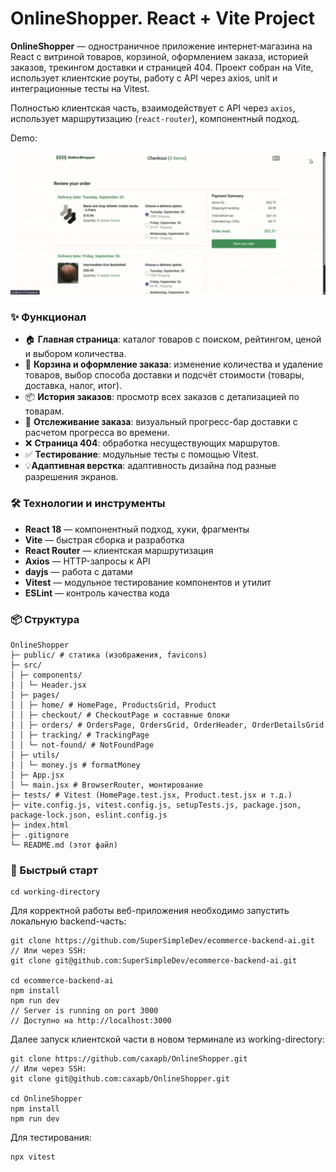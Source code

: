 # OnlineShopper. React + Vite Project

**OnlineShopper** — одностраничное приложение интернет‑магазина на React с витриной товаров, корзиной, оформлением заказа, историей заказов, трекингом доставки и страницей 404. Проект собран на Vite, использует клиентские роуты, работу с API через axios, unit и интеграционные тесты на Vitest.

Полностью клиентская часть, взаимодействует с API через `axios`, использует маршрутизацию (`react-router`), компонентный подход.

Demo:

<img src="Website.gif" alt="Demonstration" width="800"/>



### ✨ Функционал

- 🏠 **Главная страница**: каталог товаров с поиском, рейтингом, ценой и выбором количества.
- 🛒 **Корзина и оформление заказа**: изменение количества и удаление товаров, выбор способа доставки и подсчёт стоимости (товары, доставка, налог, итог).
- 📦 **История заказов**: просмотр всех заказов с детализацией по товарам.
- 📍 **Отслеживание заказа**: визуальный прогресс-бар доставки с расчетом прогресса во времени.
- ❌ **Страница 404**: обработка несуществующих маршрутов.
- ✅ **Тестирование**: модульные тесты с помощью Vitest.
- 💡**Адаптивная верстка**: адаптивность дизайна под разные разрешения экранов.

### 🛠️ Технологии и инструменты

- **React 18** — компонентный подход, хуки, фрагменты
- **Vite** — быстрая сборка и разработка
- **React Router** — клиентская маршрутизация
- **Axios** — HTTP-запросы к API
- **dayjs** — работа с датами
- **Vitest** — модульное тестирование компонентов и утилит
- **ESLint** — контроль качества кода

### 📦 Структура
```
OnlineShopper
├─ public/ # статика (изображения, favicons)
├─ src/
│ ├─ components/
│ │ └─ Header.jsx
│ ├─ pages/
│ │ ├─ home/ # HomePage, ProductsGrid, Product
│ │ ├─ checkout/ # CheckoutPage и составные блоки
│ │ ├─ orders/ # OrdersPage, OrdersGrid, OrderHeader, OrderDetailsGrid
│ │ ├─ tracking/ # TrackingPage
│ │ └─ not-found/ # NotFoundPage
│ ├─ utils/
│ │ └─ money.js # formatMoney
│ ├─ App.jsx
│ └─ main.jsx # BrowserRouter, монтирование
├─ tests/ # Vitest (HomePage.test.jsx, Product.test.jsx и т.д.)
├─ vite.config.js, vitest.config.js, setupTests.js, package.json, package-lock.json, eslint.config.js
├─ index.html
├─ .gitignore
└─ README.md (этот файл)
```

### 🚀 Быстрый старт

```
cd working-directory
```

Для корректной работы веб-приложения необходимо запустить локальную backend-часть:
```
git clone https://github.com/SuperSimpleDev/ecommerce-backend-ai.git
// Или через SSH:
git clone git@github.com:SuperSimpleDev/ecommerce-backend-ai.git

cd ecommerce-backend-ai
npm install
npm run dev
// Server is running on port 3000
// Доступно на http://localhost:3000
```

Далее запуск клиентской части в новом терминале из working-directory:
```
git clone https://github.com/caxapb/OnlineShopper.git
// Или через SSH:
git clone git@github.com:caxapb/OnlineShopper.git

cd OnlineShopper
npm install
npm run dev
```

Для тестирования:
```
npx vitest
```
